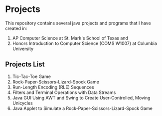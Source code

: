 # Projects
This repository contains several java projects and programs that I have created in:
  1. AP Computer Science at St. Mark's School of Texas and 
  2. Honors Introduction to Computer Science (COMS W1007) at Columbia University

## Projects List
1. Tic-Tac-Toe Game
2. Rock-Paper-Scissors-Lizard-Spock Game
3. Run-Length Encoding (RLE) Sequences
4. Filters and Terminal Operations with Data Streams
5. Java GUI Using AWT and Swing to Create User-Controlled, Moving Unicycles
6. Java Applet to Simulate a Rock-Paper-Scissors-Lizard-Spock Game
